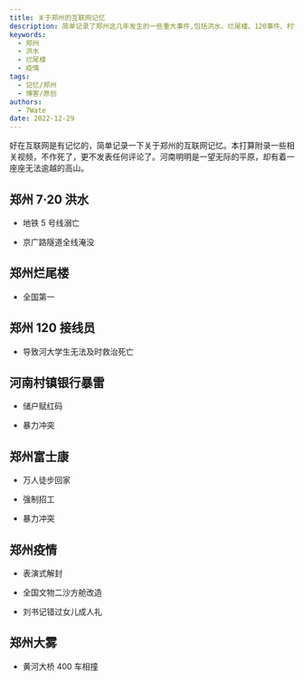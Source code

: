 ```yaml
---
title: 关于郑州的互联网记忆
description: 简单记录了郑州这几年发生的一些重大事件,包括洪水、烂尾楼、120事件、村镇银行危机、富士康事件、疫情管控、大雾引发交通事故等,这些事件多少展现出郑州发展过程中的一些问题。但不作过多评论,郑州仍在艰难前行。
keywords:
  - 郑州
  - 洪水
  - 烂尾楼
  - 疫情
tags:
  - 记忆/郑州
  - 博客/原创
authors:
  - 7Wate
date: 2022-12-29
---
```


好在互联网是有记忆的，简单记录一下关于郑州的互联网记忆。本打算附录一些相关视频，不作死了，更不发表任何评论了。河南明明是一望无际的平原，却有着一座座无法逾越的高山。

## 郑州 7·20 洪水

- 地铁 5 号线溺亡

- 京广路隧道全线淹没

## 郑州烂尾楼

- 全国第一

## 郑州 120 接线员

- 导致河大学生无法及时救治死亡

## 河南村镇银行暴雷

- 储户赋红码

- 暴力冲突

## 郑州富士康

- 万人徒步回家

- 强制招工

- 暴力冲突

## 郑州疫情

- 表演式解封

- 全国文物二沙方舱改造

- 刘书记错过女儿成人礼

## 郑州大雾

- 黄河大桥 400 车相撞
